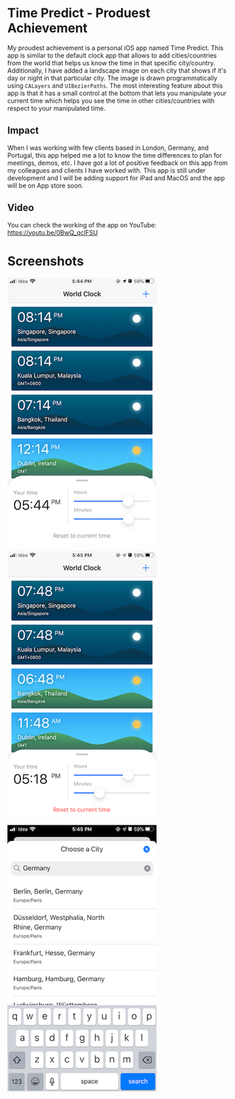 # Time Predict - Produest Achievement

My proudest achievement is a personal iOS app named Time Predict. This app is similar to the default clock app that allows to add cities/countries from the world that helps us know the time in that specific city/country.
Additionally, I have added a landscape image on each city that shows if it's day or night in that particular city. The image is drawn programmatically using ```CALayers``` and ```UIBezierPaths```.
The most interesting feature about this app is that it has a small control at the bottom that lets you manipulate your current time which helps you see the time in other cities/countries with respect to your manipulated time.

## Impact
When I was working with few clients based in London, Germany, and Portugal, this app helped me a lot to know the time differences to plan for meetings, demos, etc.
I have got a lot of positive feedback on this app from my colleagues and clients I have worked with.
This app is still under development and I will be adding support for iPad and MacOS and the app will be on App store soon.

## Video
You can check the working of the app on YouTube: https://youtu.be/0BwQ_qclFSU

# Screenshots
![World Clock](https://github.com/KalpeshTalkar/Time-Predict---Produest-Achievement/blob/master/World%20Clock.PNG)

![World Clock - Manipulated Time](https://github.com/KalpeshTalkar/Time-Predict---Produest-Achievement/blob/master/World%20Clock%20-%20Manipulated%20Time.PNG)

![Add City](https://github.com/KalpeshTalkar/Time-Predict---Produest-Achievement/blob/master/Add%20Cities.PNG)
